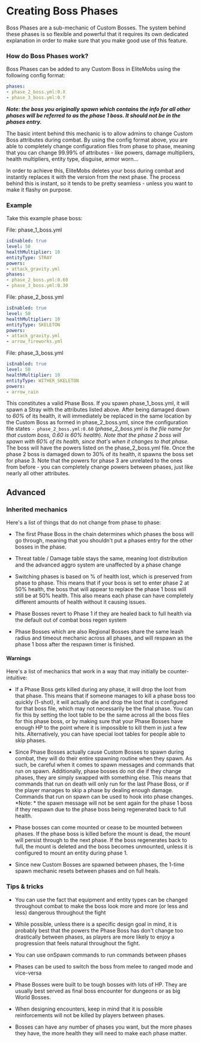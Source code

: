 # Creating Boss Phases


Boss Phases are a sub-mechanic of Custom Bosses. The system behind these phases is so flexible and powerful that it requires its own dedicated explanation in order to make sure that you make good use of this feature.

### How do Boss Phases work?

Boss Phases can be added to any Custom Boss in EliteMobs using the following config format:

```yaml
phases:
- phase_2_boss.yml:0.X
- phase_3_boss.yml:0.Y
```

_**Note: the boss you originally spawn which contains the info for all other phases will be referred to as the phase 1 boss. It should not be in the phases entry.**_

The basic intent behind this mechanic is to allow admins to change Custom Boss attributes during combat. By using the config format above, you are able to completely change configuration files from phase to phase, meaning that you can change 99.99% of attributes - like powers, damage multipliers, health multipliers, entity type, disguise, armor worn...

In order to achieve this, EliteMobs deletes your boss during combat and instantly replaces it with the version from the next phase. The process behind this is instant, so it tends to be pretty seamless - unless you want to make it flashy on purpose.

### Example

Take this example phase boss:

File: phase_1_boss.yml

```yaml
isEnabled: true
level: 50
healthMultiplier: 10
entityType: STRAY
powers:
- attack_gravity.yml
phases:
- phase_2_boss.yml:0.60
- phase_3_boss.yml:0.30
```

File: phase_2_boss.yml

```yaml
isEnabled: true
level: 50
healthMultiplier: 10
entityType: SKELETON
powers:
- attack_gravity.yml
- arrow_fireworks.yml
```

File: phase_3_boss.yml

```yaml
isEnabled: true
level: 50
healthMultiplier: 10
entityType: WITHER_SKELETON
powers:
- arrow_rain
```

This constitutes a valid Phase Boss. If you spawn phase_1_boss.yml, it will spawn a Stray with the attributes listed above. After being damaged down to _60%_ of its health, it will immediately be replaced in the same location by the Custom Boss as formed in phase_2_boss.yml, since the configuration file states `- phase_2_boss.yml:0.60` (_phase_2_boss.yml is the file name for that custom boss, 0.60 is 60% health_). _Note that the phase 2 boss will spawn with 60% of its health, since that's when it changes to that phase._ The boss will have the powers listed on the phase_2_boss.yml file. Once the phase 2 boss is damaged down to 30% of its health, it spawns the boss set for phase 3. Note that the powers for phase 3 are unrelated to the ones from before - you can completely change powers between phases, just like nearly all other attributes.

## Advanced

### Inherited mechanics

Here's a list of things that do not change from phase to phase:

- The first Phase Boss in the chain determines which phases the boss will go through, meaning that you shouldn't put a phases entry for the other bosses in the phase.

- Threat table / Damage table stays the same, meaning loot distribution and the advanced aggro system are unaffected by a phase change

- Switching phases is based on % of health lost, which is preserved from phase to phase. This means that if your boss is set to enter phase 2 at 50% health, the boss that will appear to replace the phase 1 boss will still be at 50% health. This also means each phase can have completely different amounts of health without it causing issues.

- Phase Bosses revert to Phase 1 if they are healed back to full health via the default out of combat boss regen system

- Phase Bosses which are also Regional Bosses share the same leash radius and timeout mechanic across all phases, and will respawn as the phase 1 boss after the respawn timer is finished.


#### Warnings

Here's a list of mechanics that work in a way that may initially be counter-intuitive:

- If a Phase Boss gets killed during any phase, it will drop the loot from that phase. This means that if someone manages to kill a phase boss too quickly (1-shot), it will actually die and drop the loot that is configured for that boss file, which may not necessarily be the final phase. You can fix this by setting the loot table to be the same across all the boss files for this phase boss, or by making sure that your Phase Bosses have enough HP to the point where it is impossible to kill them in just a few hits. Alternatively, you can have special loot tables for people able to skip phases.

- Since Phase Bosses actually cause Custom Bosses to spawn during combat, they will do their entire spawning routine when they spawn. As such, be careful when it comes to spawn messages and commands that run on spawn. Additionally, phase bosses do not die if they change phases, they are simply swapped with something else. This means that commands that run on death will only run for the last Phase Boss, or if the player manages to skip a phase by dealing enough damage. Commands that run on spawn can be used to hook into phase changes. \*Note: \* the spawn message will not be sent again for the phase 1 boss if they respawn due to the phase boss being regenerated back to full health.

- Phase bosses can come mounted or cease to be mounted between phases. If the phase boss is killed before the mount is dead, the mount will persist through to the next phase. If the boss regenerates back to full, the mount is deleted and the boss becomes unmounted, unless it is configured to mount an entity during phase 1.

- Since new Custom Bosses are spawned between phases, the 1-time spawn mechanic resets between phases and on full heals.


### Tips & tricks

- You can use the fact that equipment and entity types can be changed throughout combat to make the boss look more and more (or less and less) dangerous throughout the fight

- While possible, unless there is a specific design goal in mind, it is probably best that the powers the Phase Boss has don't change too drastically between phases, as players are more likely to enjoy a progression that feels natural throughout the fight.

- You can use onSpawn commands to run commands between phases

- Phases can be used to switch the boss from melee to ranged mode and vice-versa

- Phase Bosses were built to be tough bosses with lots of HP. They are usually best served as final boss encounter for dungeons or as big World Bosses.

- When designing encounters, keep in mind that it is possible reinforcements will not be killed by players between phases.

- Bosses can have any number of phases you want, but the more phases they have, the more health they will need to make each phase matter.